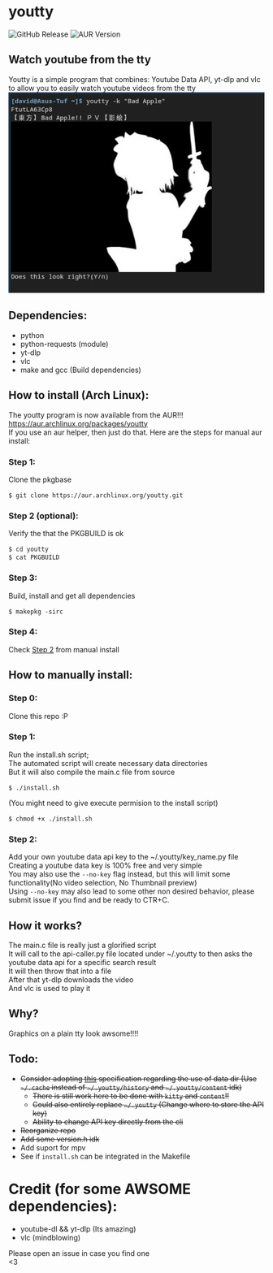 # youtty
![GitHub Release](https://img.shields.io/github/v/release/Dvd-Znf/youtty?include_prereleases&logo=GitHub&label=Latest%20release%3A&color=lightgreen)
![AUR Version](https://img.shields.io/aur/version/youtty?logo=Arch%20Linux&label=Latest%20AUR%20version%3A)
## Watch youtube from the tty
Youtty is a simple program that combines: Youtube Data API, yt-dlp and vlc to allow you to easily watch youtube videos from the tty  
![Screenshot](/Screenshot.png)  
## Dependencies:  
- python      
- python-requests (module)       
- yt-dlp   
- vlc  
- make and gcc (Build dependencies)
## How to install (Arch Linux):
The youtty program is now available from the AUR!!!   
https://aur.archlinux.org/packages/youtty    
If you use an aur helper, then just do that.
Here are the steps for manual aur install:
### Step 1:
Clone the pkgbase
```
$ git clone https://aur.archlinux.org/youtty.git
```
### Step 2 (optional):
Verify the that the PKGBUILD is ok
```
$ cd youtty
$ cat PKGBUILD
```
### Step 3:
Build, install and get all dependencies
```
$ makepkg -sirc
```
### Step 4:
Check [Step 2](https://github.com/Dvd-Znf/youtty#step-2) from manual install
## How to manually install:
### Step 0:
Clone this repo :P  
### Step 1:
Run the install.sh script;  
The automated script will create necessary data directories  
But it will also compile the main.c file from source
```
$ ./install.sh  
```
(You might need to give execute permision to the install script)
```
$ chmod +x ./install.sh  
```
### Step 2:
Add your own youtube data api key to the ~/.youtty/key_name.py file  
Creating a youtube data key is 100% free and very simple   
You may also use the `--no-key` flag instead, but this will limit some functionality(No video selection, No Thumbnail preview)     
Using `--no-key` may also lead to some other non desired behavior, please submit issue if you find and be ready to CTR+C.     
## How it works?
The main.c file is really just a glorified script  
It will call to the api-caller.py file located under ~/.youtty to then asks the youtube data api for a specific search result  
It will then throw that into a file  
After that yt-dlp downloads the video  
And vlc is used to play it  
## Why?
Graphics on a plain tty look awsome!!!!  
## Todo:   
- ~~Consider adopting [this](http://standards.freedesktop.org/basedir-spec/basedir-spec-latest.html) specification regarding the use of data dir (Use `~/.cache` instead of `~/.youtty/history` and `~/.youtty/content` idk)~~      
    - ~~There is still work here to be done with `kitty` and `content`!!~~
    - ~~Could also entirely replace `~/.youtty` (Change where to store the API key)~~
    - ~~Ability to change API key directly from the cli~~      
- ~~Reorganize repo~~       
- ~~Add some version.h idk~~     
- Add suport for mpv       
- See if `install.sh` can be integrated in the Makefile      
# Credit (for some AWSOME dependencies):
- youtube-dl && yt-dlp (Its amazing)
- vlc (mindblowing)
  
Please open an issue in case you find one  
<3  
